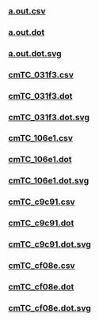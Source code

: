 ### [a.out.csv](a.out.csv)
### [a.out.dot](a.out.dot)
### [a.out.dot.svg](a.out.dot.svg)
### [cmTC_031f3.csv](cmTC_031f3.csv)
### [cmTC_031f3.dot](cmTC_031f3.dot)
### [cmTC_031f3.dot.svg](cmTC_031f3.dot.svg)
### [cmTC_106e1.csv](cmTC_106e1.csv)
### [cmTC_106e1.dot](cmTC_106e1.dot)
### [cmTC_106e1.dot.svg](cmTC_106e1.dot.svg)
### [cmTC_c9c91.csv](cmTC_c9c91.csv)
### [cmTC_c9c91.dot](cmTC_c9c91.dot)
### [cmTC_c9c91.dot.svg](cmTC_c9c91.dot.svg)
### [cmTC_cf08e.csv](cmTC_cf08e.csv)
### [cmTC_cf08e.dot](cmTC_cf08e.dot)
### [cmTC_cf08e.dot.svg](cmTC_cf08e.dot.svg)
